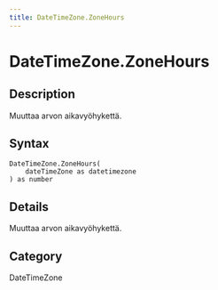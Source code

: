 ```yaml
---
title: DateTimeZone.ZoneHours
---
```


# DateTimeZone.ZoneHours


## Description

Muuttaa arvon aikavyöhykettä.


## Syntax

```powerquery
DateTimeZone.ZoneHours(
    dateTimeZone as datetimezone
) as number
```


## Details

Muuttaa arvon aikavyöhykettä.



## Category
DateTimeZone
